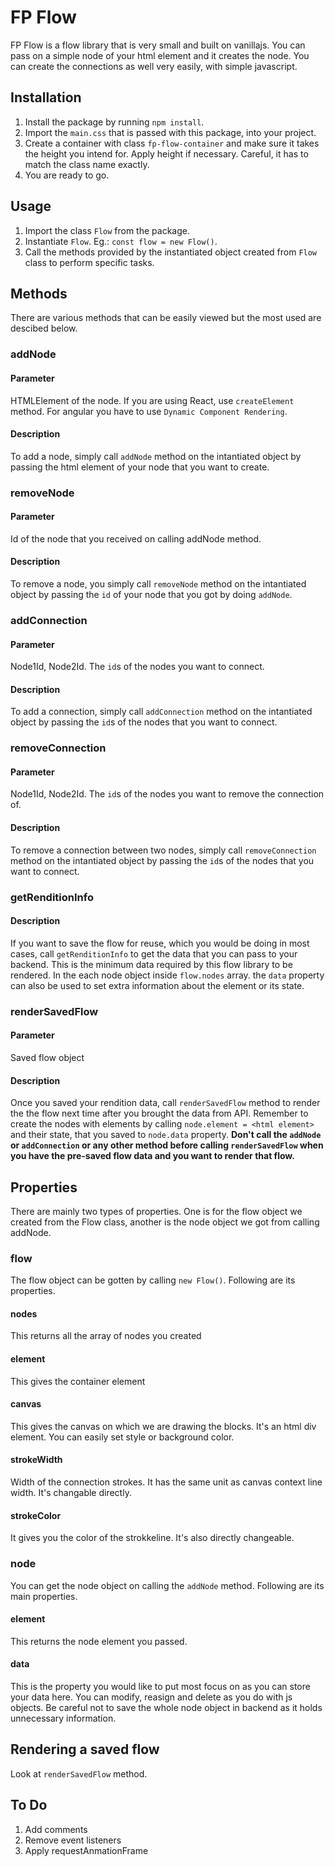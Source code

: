 # FP Flow

FP Flow is a flow library that is very small and built on vanillajs. You can pass on a simple node of your html element and it creates the node. You can create the connections as well very easily, with simple javascript.

## Installation

1. Install the package by running `npm install`.
2. Import the `main.css` that is passed with this package, into your project.
3. Create a container with class `fp-flow-container` and make sure it takes the height you intend for. Apply height if necessary. Careful, it has to match the class name exactly.
4. You are ready to go.

## Usage

1. Import the class `Flow` from the package.
2. Instantiate `Flow`. Eg.: `const flow = new Flow()`.
3. Call the methods provided by the instantiated object created from `Flow` class to perform specific tasks.

## Methods

There are various methods that can be easily viewed but the most used are descibed below.

### addNode
#### Parameter
HTMLElement of the node. If you are using React, use `createElement` method. For angular you have to use `Dynamic Component Rendering`.

#### Description
To add a node, simply call `addNode` method on the intantiated object by passing the html element of your node that you want to create.


### removeNode
#### Parameter
Id of the node that you received on calling addNode method.

#### Description
To remove a node, you simply call `removeNode` method on the intantiated object by passing the `id` of your node that you got by doing `addNode`.


### addConnection
#### Parameter
Node1Id, Node2Id. The `id`s of the nodes you want to connect.

#### Description
To add a connection, simply call `addConnection` method on the intantiated object by passing the `id`s of the nodes that you want to connect.


### removeConnection
#### Parameter
Node1Id, Node2Id. The `id`s of the nodes you want to remove the connection of.

#### Description
To remove a connection between two nodes, simply call `removeConnection` method on the intantiated object by passing the `id`s of the nodes that you want to connect.

### getRenditionInfo

#### Description
If you want to save the flow for reuse, which you would be doing in most cases, call `getRenditionInfo` to get the data that you can pass to your backend. This is the minimum data required by this flow library to be rendered. In the each node object inside `flow.nodes` array. the `data` property can also be used to set extra information about the element or its state.

### renderSavedFlow

#### Parameter
Saved flow object

#### Description
Once you saved your rendition data, call `renderSavedFlow` method to render the the flow next time after you brought the data from API. Remember to create the nodes with elements by calling `node.element = <html element>` and their state, that you saved to `node.data` property. <strong>Don't call the `addNode` or `addConnection` or any other method before calling `renderSavedFlow` when you have the pre-saved flow data and you want to render that flow.</strong>


## Properties
There are mainly two types of properties. One is for the flow object we created from the Flow class, another is the node object we got from calling addNode.

### flow
The flow object can be gotten by calling `new Flow()`. Following are its properties.

#### nodes
This returns all the array of nodes you created

#### element
This gives the container element

#### canvas
This gives the canvas on which we are drawing the blocks. It's an html div element. You can easily set style or background color.

#### strokeWidth
Width of the connection strokes. It has the same unit as canvas context line width. It's changable directly.

#### strokeColor
It gives you the color of the strokkeline. It's also directly changeable.


### node
You can get the node object on calling the `addNode` method. Following are its main properties.

#### element
This returns the node element you passed.

#### data
This is the property you would like to put most focus on as you can store your data here. You can modify, reasign and delete as you do with js objects. Be careful not to save the whole node object in backend as it holds unnecessary information.

## Rendering a saved flow
Look at `renderSavedFlow` method.

## To Do
1. Add comments
2. Remove event listeners
3. Apply requestAnmationFrame